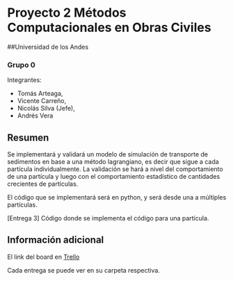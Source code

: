 # Proyecto 2 Métodos Computacionales en Obras Civiles
##Universidad de los Andes
### Grupo 0
Integrantes:
- Tomás Arteaga,
- Vicente Carreño,
- Nicolás Silva (Jefe),
- Andrés Vera

## Resumen
Se implementará y validará un modelo de simulación de transporte de sedimentos en base a una método lagrangiano, es decir que sigue a cada partícula individualmente. La validación se hará a nivel del comportamiento de una partícula y luego con el comportamiento estadístico de cantidades crecientes de partículas.

El código que se implementará será en python, y será desde una a múltiples partículas.

[Entrega 3] Código donde se implementa el código para una partícula. 

## Información adicional

El link del board en [Trello](https://trello.com/b/Y6Fa1G1A/mcoc-proyecto-2)

Cada entrega se puede ver en su carpeta respectiva.
